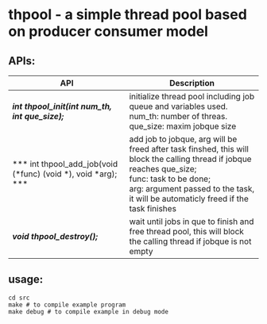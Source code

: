# thpool - a simple thread pool based on producer consumer model

## APIs:
| API | Description |
| -------------------- | ------------------------- |
| ***int thpool_init(int num_th, int que_size);*** | initialize thread pool including job queue and variables used. num_th: number of threas. <br> que_size: maxim jobque size |
| *** int thpool_add_job(void (*func) (void *), void *arg); *** | add job to jobque, arg will be freed after task finshed, this will block the calling thread if jobque reaches que_size; <br> func: task to be done; <br> arg: argument passed to the task, it will be automaticly freed if the task finishes |
| ***void thpool_destroy();*** | wait until jobs in que to finish and free thread pool, this will block the calling thread if jobque is not empty|

## usage:
``` shell
cd src
make # to compile example program
make debug # to compile example in debug mode
```
